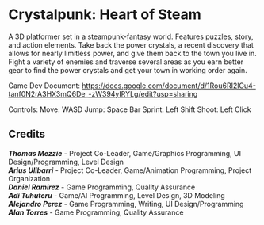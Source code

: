 # Crystalpunk: Heart of Steam
A 3D platformer set in a steampunk-fantasy world. Features puzzles, story, and action elements.
Take back the power crystals, a recent discovery that allows for nearly limitless power, and give them back to the town you live in. Fight a variety of enemies and traverse several areas as you earn better gear to find the power crystals and get your town in working order again.


Game Dev Document: https://docs.google.com/document/d/1Rou6RI2lGu4-tanf0N2rA3HX3mQ6De_-zW394yIRYLg/edit?usp=sharing

Controls:
Move: WASD
Jump: Space Bar
Sprint: Left Shift
Shoot: Left Click

## Credits
**_Thomas Mezzie_** - Project Co-Leader, Game/Graphics Programming, UI Design/Programming, Level Design  
**_Arius Ulibarri_** - Project Co-Leader, Game/Animation Programming, Project Organization  
**_Daniel Ramirez_** - Game Programming, Quality Assurance  
**_Adi Tuhuteru_** - Game/AI Programming, Level Design, 3D Modeling  
**_Alejandro Perez_** - Game Programming, Writing, UI Design/Programming  
**_Alan Torres_** - Game Programming, Quality Assurance  
